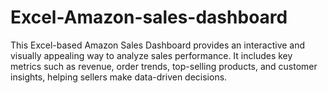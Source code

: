 # Excel-Amazon-sales-dashboard
This Excel-based Amazon Sales Dashboard provides an interactive and visually appealing way to analyze sales performance. It includes key metrics such as revenue, order trends, top-selling products, and customer insights, helping sellers make data-driven decisions.

